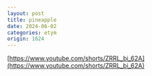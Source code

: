 ```yaml
---
layout: post
title: pineapple
date: 2024-06-02
categories: etym
origin: 1624
---
```

[https://www.youtube.com/shorts/ZRRL_bi_62A](https://www.youtube.com/shorts/ZRRL_bi_62A)